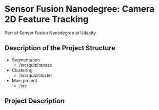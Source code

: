 # Sensor Fusion Nanodegree: Camera 2D Feature Tracking
Part of Sensor Fusion Nanodegree at Udacity

## Description of the Project Structure
* Segmentation
  * /src/quiz/ransac
* Clustering
  * /src/quiz/cluster
* Main project
  * /src
  
## Project Description
